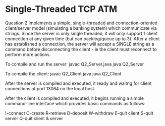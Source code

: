 # Single-Threaded TCP ATM
Question 2 implements a simple, single-threaded and connection-oriented client/server model (simulating a banking system) which communicate via strings. Since the server is only single threaded, it will only support 1 client connection at any given time (but can backlog/queue up to 3). After a client has established a connection, the server will accept a SINGLE string as a command before disconnecting the client - ie the client must reconnect to perform more actions.

To compile and run the server:
javac Q2_Server.java
java Q2_Server

To compile the client:
javac Q2_Client.java
java Q2_Client

After the server is compiled and executed, it ready and waitng for client connections at port 13064 on the local host.

After the client is compiled and executed, it begins running a simple command-line interface which provides basic commands as follows:

!-connect
C-create
R-retrieve
D-deposit
W-withdraw
E-quit client
S-quit server
Q-quit client & server
